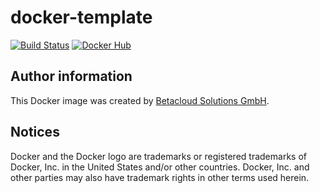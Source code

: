 # docker-template

[![Build Status](https://travis-ci.org/osism/docker-template.svg?branch=master)](https://travis-ci.org/osism/docker-template)
[![Docker Hub](https://img.shields.io/badge/Docker%20Hub-osism%2Ftemplate-blue.svg)](https://hub.docker.com/r/osism/template/)

Author information
------------------

This Docker image was created by [Betacloud Solutions GmbH](https://www.betacloud-solutions.de).

Notices
-------

Docker and the Docker logo are trademarks or registered trademarks of Docker, Inc. in the
United States and/or other countries. Docker, Inc. and other parties may also have trademark
rights in other terms used herein.
